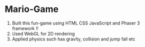 # Mario-Game
 1) Built this fun-game using HTML CSS JavaScript and Phaser 3 framework !!
 2) Used WebGL for 2D rendering
 3) Applied physics such has gravity, collision and jump fall etc
